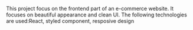 This project focus on the frontend part of an e-commerce website. It focuses on beautiful appearance and clean UI. 
The following technologies are used:React, styled component, resposive design

